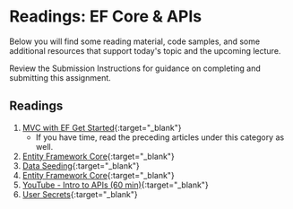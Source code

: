# Readings: EF Core & APIs

Below you will find some reading material, code samples, and some additional resources that support today's topic and the upcoming lecture.

Review the Submission Instructions for guidance on completing and submitting this assignment.

## Readings

1. [MVC with EF Get Started](https://docs.microsoft.com/en-us/aspnet/core/data/ef-mvc/intro){:target="_blank"}
	- If you have time, read the preceding articles under this category as well.
1. [Entity Framework Core](https://docs.microsoft.com/en-us/ef/core/){:target="_blank"}
1. [Data Seeding](https://docs.microsoft.com/en-us/ef/core/modeling/data-seeding){:target="_blank"}
1. [Entity Framework Core](https://docs.microsoft.com/en-us/aspnet/core/data/ef-rp/intro?view=aspnetcore-2.1&tabs=visual-studio){:target="_blank"}
1. [YouTube - Intro to APIs (60 min)](https://youtu.be/aIkpVzqLuhA){:target="_blank"}
1. [User Secrets](../../resources/user-secrets.md){:target="_blank"}
